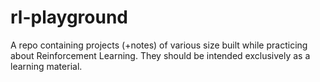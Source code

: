 # rl-playground
A repo containing projects (+notes) of various size built while practicing about Reinforcement Learning. They should be intended exclusively as a learning material.
